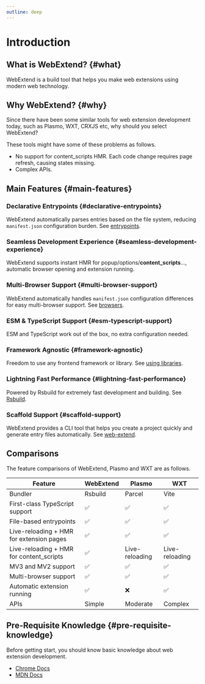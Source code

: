 ```yaml
---
outline: deep
---
```


# Introduction

## What is WebExtend? {#what}

WebExtend is a build tool that helps you make web extensions using modern web technology.

## Why WebExtend? {#why}

Since there have been some similar tools for web extension development today, such as Plasmo, WXT, CRXJS etc, why should you select WebExtend?

These tools might have some of these problems as follows.

- No support for content_scripts HMR. Each code change requires page refresh, causing states missing.
- Complex APIs.

## Main Features {#main-features}

### Declarative Entrypoints {#declarative-entrypoints}

WebExtend automatically parses entries based on the file system, reducing `manifest.json` configuration burden. See [entrypoints](../essentials/entrypoints.md).

### Seamless Development Experience {#seamless-development-experience}

WebExtend supports instant HMR for popup/options/**content_scripts**..., automatic browser opening and extension running.

### Multi-Browser Support {#multi-browser-support}

WebExtend automatically handles `manifest.json` configuration differences for easy multi-browser support. See [browsers](../essentials/browsers.md).

### ESM & TypeScript Support {#esm-typescript-support}

ESM and TypeScript work out of the box, no extra configuration needed.

### Framework Agnostic {#framework-agnostic}

Freedom to use any frontend framework or library. See [using libraries](../essentials/using-libraries.md).

### Lightning Fast Performance {#lightning-fast-performance}

Powered by Rsbuild for extremely fast development and building. See [Rsbuild](https://rsbuild.dev/).

### Scaffold Support {#scaffold-support}

WebExtend provides a CLI tool that helps you create a project quickly and generate entry files automatically. See [web-extend](../../api/web-extend.md).

## Comparisons

The feature comparisons of WebExtend, Plasmo and WXT are as follows.

| Feature                                  | WebExtend | Plasmo         | WXT            |
| ---------------------------------------- | --------- | -------------- | -------------- |
| Bundler                                  | Rsbuild   | Parcel         | Vite           |
| First-class TypeScript support           | ✅        | ✅             | ✅             |
| File-based entrypoints                   | ✅        | ✅             | ✅             |
| Live-reloading + HMR for extension pages | ✅        | ✅             | ✅             |
| Live-reloading + HMR for content_scripts | ✅        | Live-reloading | Live-reloading |
| MV3 and MV2 support                      | ✅        | ✅             | ✅             |
| Multi-browser support                    | ✅        | ✅             | ✅             |
| Automatic extension running              | ✅        | ❌             | ✅             |
| APIs                                     | Simple    | Moderate       | Complex        |

## Pre-Requisite Knowledge {#pre-requisite-knowledge}

Before getting start, you should know basic knowledge about web extension development.

- [Chrome Docs](https://developer.chrome.com/docs/extensions/get-started)
- [MDN Docs](https://developer.mozilla.org/en-US/docs/Mozilla/Add-ons/WebExtensions)
